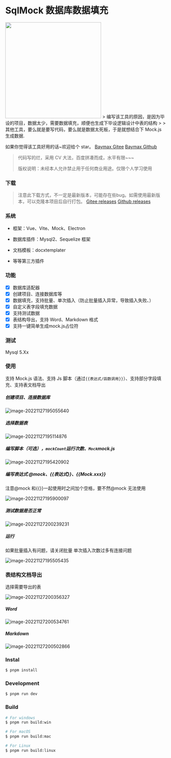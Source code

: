 # SqlMock 数据库数据填充

<img height="300" style="margin:0 auto" src="./src/renderer/public/image/doc/b89eea4d2c7845ccb9a85866bb1e9521.png"/>
> 编写该工具的原因，是因为毕设的项目，数据太少，需要数据填充，顺便也生成下毕设逻辑设计中表的结构
>
> 其他工具，要么就是要写代码，要么就是数据太死板，于是就想结合下 Mock.js 生成数据.

如果你觉得该工具好用的话~欢迎给个 star。
[Baymax Gitee](https://gitee.com/baymaxsjj/sqlmock)
[Baymax Github](https://github.com/baymaxsjj/sqlmock)

> 代码写的烂，采用 CV 大法，百度拼凑而成，水平有限~~~
>
> 版权说明：未经本人允许禁止用于任何商业用途。仅限个人学习使用
### 下载
> 注意此下载方式，不一定是最新版本，可能存在些bug。如需使用最新版本，可以克隆本项目后自行打包。
[Gitee releases](https://gitee.com/baymaxsjj/sqlmock/releases)
[Github releases](https://github.com/baymaxsjj/sqlmock/releases)

### 系统

- 框架：Vue、Vite、Mock、Electron

- 数据库插件：Mysql2、Sequelize 框架

- 文档模板：docxtemplater

- 等等第三方插件

### 功能

- [x]  数据库适配器
- [x] 创建项目、连接数据库等
- [x] 数据填充，支持批量、单次插入（防止批量插入异常，导致插入失败、）
- [x] 自定义表字段填充数据
- [x] 支持测试数据
- [x] 表结构导出，支持 Word、Markdown 格式
- [x] 支持一键简单生成mock.js占位符

### 测试

Mysql 5.Xx

### 使用

支持 Mock.js 语法、支持 Js 脚本（通过`{{表达式/函数调用}}`）、支持部分字段填充、支持表文档导出

##### 创建项目、连接数据库

![image-20221127195055640](./src/renderer/public/image/doc/image-20221127195055640.png)

##### 选择数据表

![image-20221127195114876](./src/renderer/public/image/doc/image-20221127195114876.png)

##### 编写脚本（可选），`mockCount`运行次数、`Mock`mock.js

![image-20221127195420902](./src/renderer/public/image/doc/image-20221127195420902.png)

##### 编写表达式 @mock、{{表达式}}、{{Mock.xxx}}

注意@mock 和{{}}一起使用时之间加个空格，要不然@mock 无法使用

![image-20221127195900097](./src/renderer/public/image/doc/image-20221127195900097.png)

##### 测试数据是否正常

![image-20221127200239231](./src/renderer/public/image/doc/image-20221127200239231.png)

##### 运行

如果批量插入有问题，请关闭批量
单次插入次数过多有连接问题

![image-20221127195505435](./src/renderer/public/image/doc/image-20221127195505435.png)

### 表结构文档导出

选择需要导出的表

![image-20221127200356327](./src/renderer/public/image/doc/image-20221127200356327.png)

##### Word

![image-20221127200534761](./src/renderer/public/image/doc/image-20221127200534761.png)

##### Markdown

![image-20221127200502866](./src/renderer/public/image/doc/image-20221127200502866.png)

### Instal

```bash
$ pnpm install
```

### Development

```bash
$ pnpm run dev
```

### Build

```bash
# For windows
$ pnpm run build:win

# For macOS
$ pnpm run build:mac

# For Linux
$ pnpm run build:linux
```
